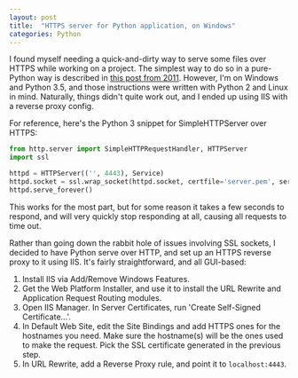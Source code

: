 ```yaml
---
layout: post
title:  "HTTPS server for Python application, on Windows"
categories: Python
---
```


I found myself needing a quick-and-dirty way to serve some files over HTTPS while working on a project.
The simplest way to do so in a pure-Python way is described in [this post from 2011](https://www.piware.de/2011/01/creating-an-https-server-in-python/).
However, I'm on Windows and Python 3.5, and those instructions were written with Python 2 and Linux in mind.
Naturally, things didn't quite work out, and I ended up using IIS with a reverse proxy config.

For reference, here's the Python 3 snippet for SimpleHTTPServer over HTTPS:

```python
from http.server import SimpleHTTPRequestHandler, HTTPServer
import ssl

httpd = HTTPServer(('', 4443), Service)
httpd.socket = ssl.wrap_socket(httpd.socket, certfile='server.pem', server_side=True)
httpd.serve_forever()
```

This works for the most part, but for some reason it takes a few seconds to respond,
and will very quickly stop responding at all, causing all requests to time out.

Rather than going down the rabbit hole of issues involving SSL sockets,
I decided to have Python serve over HTTP, and set up an HTTPS reverse proxy to it using IIS.
It's fairly straightforward, and all GUI-based:

1. Install IIS via Add/Remove Windows Features.
2. Get the Web Platform Installer, and use it to install the URL Rewrite and
   Application Request Routing modules.
3. Open IIS Manager. In Server Certificates, run 'Create Self-Signed Certificate...'.
4. In Default Web Site, edit the Site Bindings and add HTTPS ones for the hostnames you need.
   Make sure the hostname(s) will be the ones used to make the request.
   Pick the SSL certificate generated in the previous step.
5. In URL Rewrite, add a Reverse Proxy rule, and point it to `localhost:4443`.
